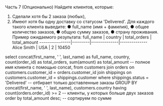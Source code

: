 Часть 7 (Опционально)
Найдите клиентов, которые:
1. Сделали хотя бы 2 заказа (любых),
2. Имеют хотя бы одну доставку со статусом 'Delivered'.
Для каждого такого клиента выведите:
● full_name (имя + фамилия),
● общее количество заказов,
● общую сумму заказов,
● страну проживания.
Пример ожидаемого результата:
full_name | country | total_orders | total_amount
----------------|---------|--------------|--------------
Alice Smith | USA | 2 | 10450


select concat(first_name, ' ', last_name) as full_name, country, count(order_id) as total_orders, sum(amount) as total_amount -- полное имя клиента с помощью concat, 
from customers 
join orders on customers.customer_id = orders.customer_id 
join shippings on customers.customer_id = shippings.customer
where shippings.status = 'Delivered' -- отбирает только доставленные заказы
GROUP BY concat(first_name, ' ', last_name), customers.country
having count(orders.order_id) >= 2 -- клиенты, у которых больше двух заказов
order by total_amount desc; -- сортируем по сумме